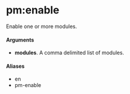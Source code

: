 # pm:enable

Enable one or more modules.

#### Arguments

- **modules**. A comma delimited list of modules.

#### Aliases

- en
- pm-enable


